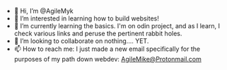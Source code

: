 - 👋 Hi, I’m @AgileMyk
- 👀 I’m interested in learning how to build websites!
- 🌱 I’m currently learning the basics. I'm on odin project, and as I learn, I check various links and peruse the pertinent rabbit holes.
- 💞️ I’m looking to collaborate on nothing.... YET.
- 📫 How to reach me: I just made a new email specifically for the purposes of my path down webdev: AgileMike@Protonmail.com

<!---
AgileMyk/AgileMyk is a ✨ special ✨ repository because its `README.md` (this file) appears on your GitHub profile.
You can click the Preview link to take a look at your changes.
--->
